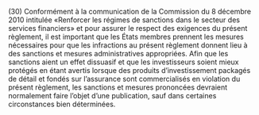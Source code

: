 (30) Conformément à la communication de la Commission du 8 décembre 2010 intitulée «Renforcer les régimes de sanctions dans le secteur des services financiers» et pour assurer le respect des exigences du présent règlement, il est important que les États membres prennent les mesures nécessaires pour que les infractions au présent règlement donnent lieu à des sanctions et mesures administratives appropriées. Afin que les sanctions aient un effet dissuasif et que les investisseurs soient mieux protégés en étant avertis lorsque des produits d’investissement packagés de détail et fondés sur l’assurance sont commercialisés en violation du présent règlement, les sanctions et mesures prononcées devraient normalement faire l’objet d’une publication, sauf dans certaines circonstances bien déterminées.